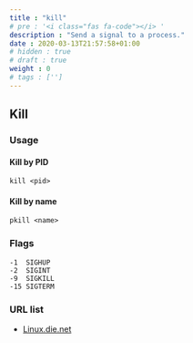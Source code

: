 ```yaml
---
title : "kill"
# pre : '<i class="fas fa-code"></i> '
description : "Send a signal to a process."
date : 2020-03-13T21:57:58+01:00
# hidden : true
# draft : true
weight : 0
# tags : ['']
---
```


## Kill

### Usage

#### Kill by PID

```plain
kill <pid>
```

#### Kill by name

```plain
pkill <name>
```

### Flags

```plain
-1  SIGHUP
-2  SIGINT
-9  SIGKILL
-15 SIGTERM
```

### URL list

* [Linux.die.net](https://linux.die.net/man/3/kill)
